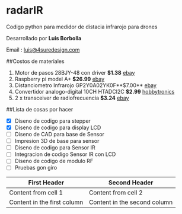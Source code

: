 # radarIR
Codigo python para medidor de distacia infrarojo para drones

Desarrollado por **Luis Borbolla**

Email : luis@4suredesign.com

##Costos de materiales

1. Motor de pasos 28BJY-48 con driver **$1.38**   [ebay](http://www.ebay.com/itm/DC-5V-Stepper-Motor-ULN2003-Driver-Test-Module-Board-28BYJ-48-for-Arduino-/181266971629?hash=item2a345a7bed:g:N2wAAOSwq7JUIT-B)
2. Raspberry pi model A+              **$26.99**  [ebay](http://www.ebay.com/itm/Raspberry-Pi-Model-A-Plus-256MB-USB-Micro-SD-40-Pin-700mhz-Element-14-/231833657645?hash=item35fa5ce12d:g:4R4AAOSwzhVWsOlN)
3. Distanciometro Infrarojo GP2Y0A02YK0F**$7.00** [ebay](http://www.ebay.com/itm/Sharp-GP2Y0A02YK0F-Infrared-Proximity-Sensor-detect-20-150cm-/121114035114?hash=item1c32f583aa:g:0PoAAOSwGotWqJHx)
4. Convertidor analogo-digital 10CH  HTADCI2C **$2.99**   [hobbytronics](http://www.hobbytronics.co.uk/adc-i2c-slave)
5. 2 x transceiver de radiofrecuencia **$3.24**   [ebay](http://www.ebay.com/itm/2-4G-NRF24L01-PA-LNA-SMA-Antenna-Wireless-Transceiver-communication-module-New-/131132832737?hash=item1e88203be1:g:0FIAAOxyGwNTFrbL)

##Lista de cosas por hacer
- [x] Diseno de codigo para stepper
- [x] Diseno de codigo para display LCD
- [ ] Diseno de CAD para base de Sensor
- [ ] Impresion 3D de base para sensor  
- [ ] Diseno de codigo para Sensor IR
- [ ] Integracion de codigo Sensor IR con LCD 
- [ ] Diseno de codigo de modulo RF
- [ ] Pruebas gon giro

First Header | Second Header
------------ | -------------
Content from cell 1 | Content from cell 2
Content in the first column | Content in the second column
